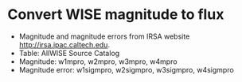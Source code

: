 # Convert WISE magnitude to flux

* Magnitude and magnitude errors from IRSA website http://irsa.ipac.caltech.edu.
* Table: AllWISE Source Catalog
* Magnitude: w1mpro, w2mpro, w3mpro, w4mpro
* Magnitude error: w1sigmpro, w2sigmpro, w3sigmpro, w4sigmpro
